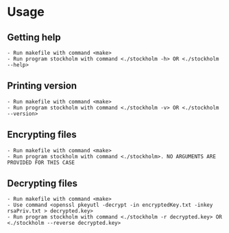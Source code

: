 # Usage

## Getting help
    - Run makefile with command <make>
    - Run program stockholm with command <./stockholm -h> OR <./stockholm --help>
## Printing version
    - Run makefile with command <make>
    - Run program stockholm with command <./stockholm -v> OR <./stockholm --version>
## Encrypting files
    - Run makefile with command <make>
    - Run program stockholm with command <./stockholm>. NO ARGUMENTS ARE PROVIDED FOR THIS CASE
## Decrypting files
    - Run makefile with command <make>
    - Use command <openssl pkeyutl -decrypt -in encryptedKey.txt -inkey rsaPriv.txt > decrypted.key>
    - Run program stockholm with command <./stockholm -r decrypted.key> OR <./stockholm --reverse decrypted.key>

